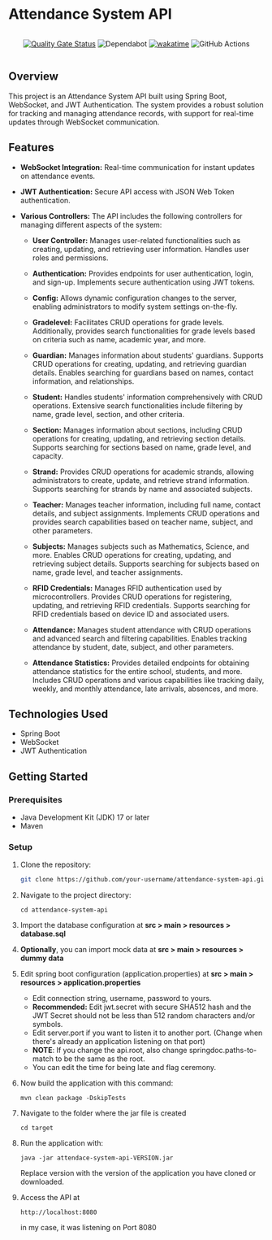 # Attendance System API
<div align="center" style="display: flex; flex-direction: column; align-items: center;">
  
[![Quality Gate Status](https://sonarcloud.io/api/project_badges/measure?project=llTheBlankll_attendance-system-api&metric=alert_status)](https://sonarcloud.io/summary/new_code?id=llTheBlankll_attendance-system-api)
![Dependabot](https://img.shields.io/badge/dependabot-025E8C?style=for-the-badge&logo=dependabot&logoColor=white)
[![wakatime](https://wakatime.com/badge/github/llTheBlankll/school-attendance-system.svg?style=plastic)](https://wakatime.com/badge/github/llTheBlankll/school-attendance-system)
![GitHub Actions](https://img.shields.io/badge/github%20actions-%232671E5.svg?style=for-the-badge&logo=githubactions&logoColor=white)
  
</div>

## Overview

This project is an Attendance System API built using Spring Boot, WebSocket, and JWT Authentication. The system provides a robust solution for tracking and managing attendance records, with support for real-time updates through WebSocket communication.

## Features

- **WebSocket Integration:** Real-time communication for instant updates on attendance events.
- **JWT Authentication:** Secure API access with JSON Web Token authentication.
- **Various Controllers:** The API includes the following controllers for managing different aspects of the system:

  - **User Controller:** Manages user-related functionalities such as creating, updating, and retrieving user information. Handles user roles and permissions.

  - **Authentication:** Provides endpoints for user authentication, login, and sign-up. Implements secure authentication using JWT tokens.

  - **Config:** Allows dynamic configuration changes to the server, enabling administrators to modify system settings on-the-fly.

  - **Gradelevel:** Facilitates CRUD operations for grade levels. Additionally, provides search functionalities for grade levels based on criteria such as name, academic year, and more.

  - **Guardian:** Manages information about students' guardians. Supports CRUD operations for creating, updating, and retrieving guardian details. Enables searching for guardians based on names, contact information, and relationships.

  - **Student:** Handles students' information comprehensively with CRUD operations. Extensive search functionalities include filtering by name, grade level, section, and other criteria.

  - **Section:** Manages information about sections, including CRUD operations for creating, updating, and retrieving section details. Supports searching for sections based on name, grade level, and capacity.

  - **Strand:** Provides CRUD operations for academic strands, allowing administrators to create, update, and retrieve strand information. Supports searching for strands by name and associated subjects.

  - **Teacher:** Manages teacher information, including full name, contact details, and subject assignments. Implements CRUD operations and provides search capabilities based on teacher name, subject, and other parameters.

  - **Subjects:** Manages subjects such as Mathematics, Science, and more. Enables CRUD operations for creating, updating, and retrieving subject details. Supports searching for subjects based on name, grade level, and teacher assignments.

  - **RFID Credentials:** Manages RFID authentication used by microcontrollers. Provides CRUD operations for registering, updating, and retrieving RFID credentials. Supports searching for RFID credentials based on device ID and associated users.

  - **Attendance:** Manages student attendance with CRUD operations and advanced search and filtering capabilities. Enables tracking attendance by student, date, subject, and other parameters.

  - **Attendance Statistics:** Provides detailed endpoints for obtaining attendance statistics for the entire school, students, and more. Includes CRUD operations and various capabilities like tracking daily, weekly, and monthly attendance, late arrivals, absences, and more.

## Technologies Used

- Spring Boot
- WebSocket
- JWT Authentication

## Getting Started

### Prerequisites

- Java Development Kit (JDK) 17 or later
- Maven

### Setup

1. Clone the repository:

   ```bash
   git clone https://github.com/your-username/attendance-system-api.git
2. Navigate to the project directory:
   ```
   cd attendance-system-api
   ```
3. Import the database configuration at **src > main > resources > database.sql**
4. **Optionally**, you can import mock data at **src > main > resources > dummy data**
5. Edit spring boot configuration (application.properties) at **src > main > resources > application.properties**
   - Edit connection string, username, password to yours.
   - **Recommended:** Edit jwt.secret with secure SHA512 hash and the JWT Secret should not be less than 512 random characters and/or symbols.
   - Edit server.port if you want to listen it to another port. (Change when there's already an application listening on that port)
   - **NOTE**: If you change the api.root, also change springdoc.paths-to-match to be the same as the root.
   - You can edit the time for being late and flag ceremony.
6. Now build the application with this command:
   ```
   mvn clean package -DskipTests
   ```
7. Navigate to the folder where the jar file is created
   ```
   cd target
   ```
8. Run the application with:
   ```
   java -jar attendace-system-api-VERSION.jar
   ```
   Replace version with the version of the application you have cloned or downloaded.
9. Access the API at
   ```
   http://localhost:8080
   ```
   in my case, it was listening on Port 8080
